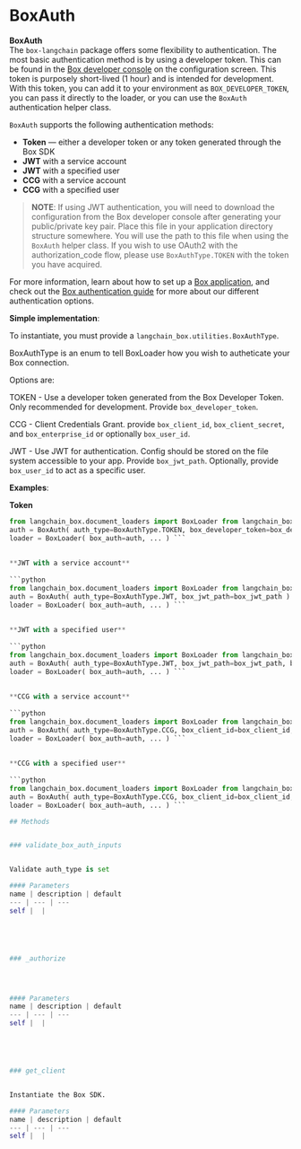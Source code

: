 # BoxAuth


**BoxAuth**   
The `box-langchain` package offers some flexibility to authentication. The most basic authentication method is by using a developer token. This can be found in the [Box developer console](https://account.box.com/developers/console) on the configuration screen. This token is purposely short-lived (1 hour) and is intended for development. With this token, you can add it to your environment as `BOX_DEVELOPER_TOKEN`, you can pass it directly to the loader, or you can use the `BoxAuth` authentication helper class.   
  
`BoxAuth` supports the following authentication methods:   
  
* **Token** — either a developer token or any token generated through the Box SDK   
* **JWT** with a service account   
* **JWT** with a specified user   
* **CCG** with a service account   
* **CCG** with a specified user   
  
> **NOTE**: If using JWT authentication, you will need to download the configuration from the Box developer console after generating your public/private key pair. Place this file in your application directory structure somewhere. You will use the path to this file when using the `BoxAuth` helper class. If you wish to use OAuth2 with the authorization_code flow, please use `BoxAuthType.TOKEN` with the token you have acquired.   
  
For more information, learn about how to set up a [Box application](https://developer.box.com/guides/getting-started/first-application/), and check out the [Box authentication guide](https://developer.box.com/guides/authentication/select/) for more about our different authentication options.   
  
**Simple implementation**:   
  
To instantiate, you must provide a `langchain_box.utilities.BoxAuthType`.   
  
BoxAuthType is an enum to tell BoxLoader how you wish to autheticate your Box connection.   
  
Options are:   
  
TOKEN - Use a developer token generated from the Box Developer Token. Only recommended for development. Provide `box_developer_token`.   
  
CCG - Client Credentials Grant. provide `box_client_id`, `box_client_secret`, and `box_enterprise_id` or optionally `box_user_id`.   
  
JWT - Use JWT for authentication. Config should be stored on the file system accessible to your app. Provide `box_jwt_path`. Optionally, provide `box_user_id` to act as a specific user.   
  
**Examples**:   
  
**Token**   
  
```python   
from langchain_box.document_loaders import BoxLoader from langchain_box.utilities import BoxAuth, BoxAuthType   
auth = BoxAuth( auth_type=BoxAuthType.TOKEN, box_developer_token=box_developer_token )   
loader = BoxLoader( box_auth=auth, ... ) ```   
  
  
**JWT with a service account**   
  
```python   
from langchain_box.document_loaders import BoxLoader from langchain_box.utilities import BoxAuth, BoxAuthType   
auth = BoxAuth( auth_type=BoxAuthType.JWT, box_jwt_path=box_jwt_path )   
loader = BoxLoader( box_auth=auth, ... ) ```   
  
  
**JWT with a specified user**   
  
```python   
from langchain_box.document_loaders import BoxLoader from langchain_box.utilities import BoxAuth, BoxAuthType   
auth = BoxAuth( auth_type=BoxAuthType.JWT, box_jwt_path=box_jwt_path, box_user_id=box_user_id )   
loader = BoxLoader( box_auth=auth, ... ) ```   
  
  
**CCG with a service account**   
  
```python   
from langchain_box.document_loaders import BoxLoader from langchain_box.utilities import BoxAuth, BoxAuthType   
auth = BoxAuth( auth_type=BoxAuthType.CCG, box_client_id=box_client_id, box_client_secret=box_client_secret, box_enterprise_id=box_enterprise_id )   
loader = BoxLoader( box_auth=auth, ... ) ```   
  
  
**CCG with a specified user**   
  
```python   
from langchain_box.document_loaders import BoxLoader from langchain_box.utilities import BoxAuth, BoxAuthType   
auth = BoxAuth( auth_type=BoxAuthType.CCG, box_client_id=box_client_id, box_client_secret=box_client_secret, box_user_id=box_user_id )   
loader = BoxLoader( box_auth=auth, ... ) ``` 

## Methods


### validate_box_auth_inputs


Validate auth_type is set 

#### Parameters
name | description | default
--- | --- | ---
self |  | 





### _authorize




#### Parameters
name | description | default
--- | --- | ---
self |  | 





### get_client


Instantiate the Box SDK. 

#### Parameters
name | description | default
--- | --- | ---
self |  | 




